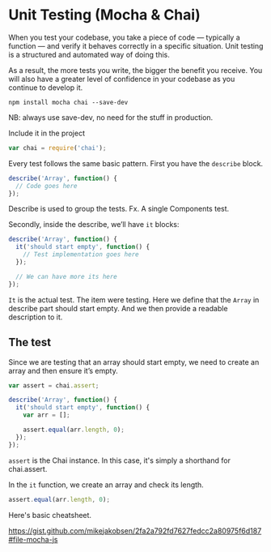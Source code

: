 # Unit Testing (Mocha & Chai)

When you test your codebase, you take a piece of code — typically a function — and verify it behaves correctly in a specific situation. Unit testing is a structured and automated way of doing this. 

As a result, the more tests you write, the bigger the benefit you receive. You will also have a greater level of confidence in your codebase as you continue to develop it.

```
npm install mocha chai --save-dev
```

NB: always use save-dev, no need for the stuff in production.

Include it in the project

```javascript
var chai = require('chai');
```

Every test follows the same basic pattern. First you have the `describe` block.

```javascript
describe('Array', function() {
  // Code goes here
});
```

Describe is used to group the tests. Fx. A single Components test.

Secondly, inside the describe, we’ll have `it` blocks:

```javascript
describe('Array', function() {
  it('should start empty', function() {
    // Test implementation goes here
  });

  // We can have more its here
});
```

`It` is the actual test. The item were testing. Here we define that the `Array` in describe part should start empty. And we then provide a readable description to it.

## The test

Since we are testing that an array should start empty, we need to create an array and then ensure it’s empty. 

```javascript
var assert = chai.assert;

describe('Array', function() {
  it('should start empty', function() {
    var arr = [];

    assert.equal(arr.length, 0);
  });
});
```

`assert` is the Chai instance. In this case, it's simply a shorthand for chai.assert.

In the `it` function, we create an array and check its length.

```javascript
assert.equal(arr.length, 0);
```

Here's basic cheatsheet.

https://gist.github.com/mikejakobsen/2fa2a792fd7627fedcc2a80975f6d187#file-mocha-js
